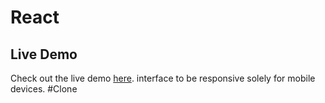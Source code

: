 # React 

## Live Demo

Check out the live demo [here](https://clone-interface-insta-gram.vercel.app/).
interface to be responsive solely for mobile devices. #Clone


